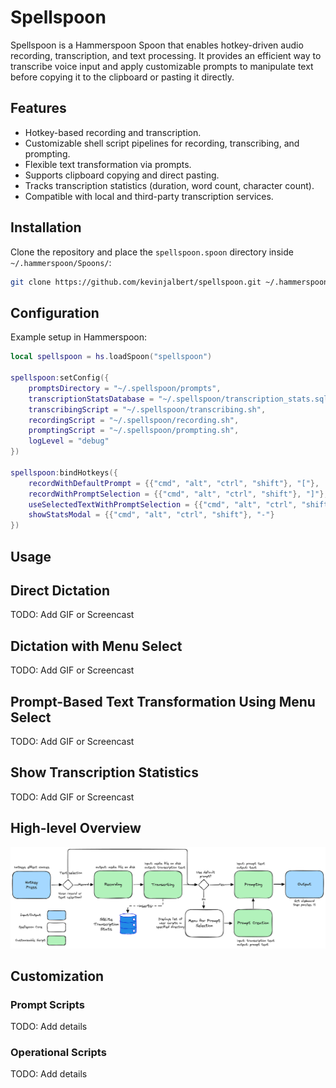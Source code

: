 # Spellspoon

Spellspoon is a Hammerspoon Spoon that enables hotkey-driven audio recording, transcription, and text processing. It
provides an efficient way to transcribe voice input and apply customizable prompts to manipulate text before copying it
to the clipboard or pasting it directly.

## Features

- Hotkey-based recording and transcription.
- Customizable shell script pipelines for recording, transcribing, and prompting.
- Flexible text transformation via prompts.
- Supports clipboard copying and direct pasting.
- Tracks transcription statistics (duration, word count, character count).
- Compatible with local and third-party transcription services.

## Installation

Clone the repository and place the `spellspoon.spoon` directory inside `~/.hammerspoon/Spoons/`:

```sh
git clone https://github.com/kevinjalbert/spellspoon.git ~/.hammerspoon/Spoons/spellspoon.spoon
```

## Configuration

Example setup in Hammerspoon:

```lua
local spellspoon = hs.loadSpoon("spellspoon")

spellspoon:setConfig({
    promptsDirectory = "~/.spellspoon/prompts",
    transcriptionStatsDatabase = "~/.spellspoon/transcription_stats.sqlite",
    transcribingScript = "~/.spellspoon/transcribing.sh",
    recordingScript = "~/.spellspoon/recording.sh",
    promptingScript = "~/.spellspoon/prompting.sh",
    logLevel = "debug"
})

spellspoon:bindHotkeys({
    recordWithDefaultPrompt = {{"cmd", "alt", "ctrl", "shift"}, "["},
    recordWithPromptSelection = {{"cmd", "alt", "ctrl", "shift"}, "]"},
    useSelectedTextWithPromptSelection = {{"cmd", "alt", "ctrl", "shift"}, "="},
    showStatsModal = {{"cmd", "alt", "ctrl", "shift"}, "-"}
})
```

## Usage

## Direct Dictation

TODO: Add GIF or Screencast

## Dictation with Menu Select

TODO: Add GIF or Screencast

## Prompt-Based Text Transformation Using Menu Select

TODO: Add GIF or Screencast

## Show Transcription Statistics

TODO: Add GIF or Screencast

## High-level Overview

![](spellspoon.excalidraw.png)

## Customization

### Prompt Scripts

TODO: Add details

### Operational Scripts

TODO: Add details

